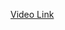<a href="https://drive.google.com/file/d/14ENSXsRZG3mFZF9Kx6LeCegCjKe4kuHQ/view?usp=sharing">Video Link </a>
